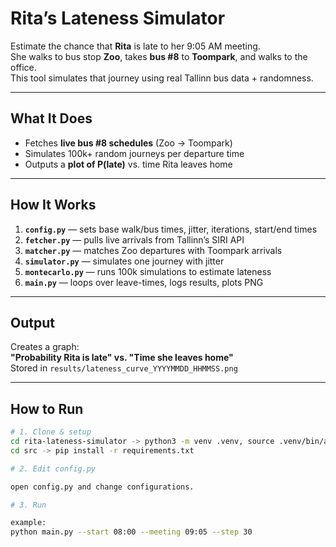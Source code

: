 # Rita’s Lateness Simulator

Estimate the chance that **Rita** is late to her 9:05 AM meeting.  
She walks to bus stop **Zoo**, takes **bus #8** to **Toompark**, and walks to the office.  
This tool simulates that journey using real Tallinn bus data + randomness.

---

## What It Does

- Fetches **live bus #8 schedules** (Zoo → Toompark)
- Simulates 100k+ random journeys per departure time
- Outputs a **plot of P(late)** vs. time Rita leaves home

---

## How It Works 

1. **`config.py`** — sets base walk/bus times, jitter, iterations, start/end times  
2. **`fetcher.py`** — pulls live arrivals from Tallinn’s SIRI API  
3. **`matcher.py`** — matches Zoo departures with Toompark arrivals  
4. **`simulator.py`** — simulates one journey with jitter  
5. **`montecarlo.py`** — runs 100k simulations to estimate lateness  
6. **`main.py`** — loops over leave-times, logs results, plots PNG

---

## Output

Creates a graph:  
**"Probability Rita is late" vs. "Time she leaves home"**  
Stored in `results/lateness_curve_YYYYMMDD_HHMMSS.png`

---

## How to Run

```bash
# 1. Clone & setup
cd rita-lateness-simulator -> python3 -m venv .venv, source .venv/bin/activate
cd src -> pip install -r requirements.txt

# 2. Edit config.py 

open config.py and change configurations.

# 3. Run 

example:
python main.py --start 08:00 --meeting 09:05 --step 30
